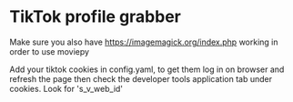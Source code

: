 # TikTok profile grabber
 
Make sure you also have https://imagemagick.org/index.php working in order to use moviepy

Add your tiktok cookies in config.yaml, to get them log in on browser and refresh the page then check the developer tools application tab under cookies.
Look for 's_v_web_id'
